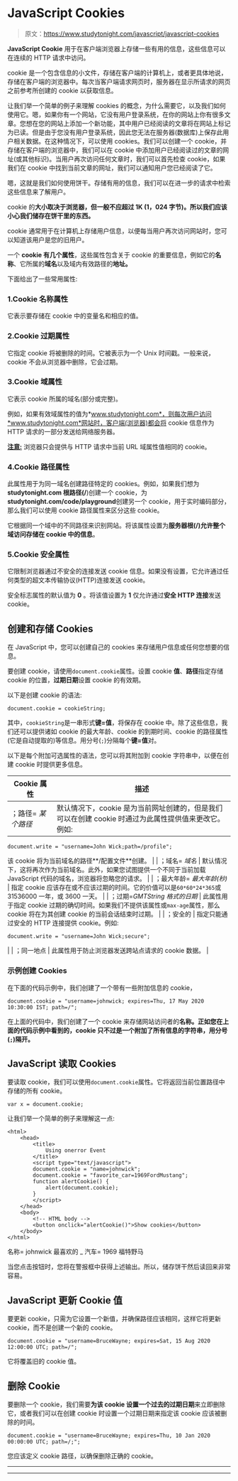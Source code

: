 # JavaScript Cookies

> 原文：<https://www.studytonight.com/javascript/javascript-cookies>

**JavaScript Cookie** 用于在客户端浏览器上存储一些有用的信息，这些信息可以在连续的 HTTP 请求中访问。

cookie 是一个包含信息的小文件，存储在客户端的计算机上，或者更具体地说，存储在客户端的浏览器中。每次当客户端请求网页时，服务器在显示所请求的网页之前参考所创建的 cookie 以获取信息。

让我们举一个简单的例子来理解 cookies 的概念，为什么需要它，以及我们如何使用它。嗯，如果你有一个网站，它没有用户登录系统，在你的网站上你有很多文章。您想在您的网站上添加一个新功能，其中用户已经阅读的文章将在网站上标记为已读。但是由于您没有用户登录系统，因此您无法在服务器(数据库)上保存此用户相关数据。在这种情况下，可以使用 cookies。我们可以创建一个 cookie，并存储在客户端的浏览器中，我们可以在 cookie 中添加用户已经阅读过的文章的网址(或其他标识)。当用户再次访问任何文章时，我们可以首先检查 cookie，如果我们在 cookie 中找到当前文章的网址，我们可以通知用户您已经阅读了它。

嗯，这就是我们如何使用饼干。存储有用的信息，我们可以在进一步的请求中检索这些信息来了解用户。

cookie 的**大小取决于浏览器，但一般不应超过 **1K** (1，024 字节)。所以我们应该小心我们储存在饼干里的东西。**

cookie 通常用于在计算机上存储用户信息，以便每当用户再次访问网站时，您可以知道该用户是您的旧用户。

一个 **cookie 有几个属性**，这些属性包含关于 cookie 的重要信息，例如它的**名称**、它所属的**域名**以及域内有效路径的**地址。**

下面给出了一些常用属性:

### 1.Cookie 名称属性

它表示要存储在 cookie 中的变量名和相应的值。

### 2.Cookie 过期属性

它指定 cookie 将被删除的时间。它被表示为一个 Unix 时间戳。一般来说，cookie 不会从浏览器中删除，它会过期。

### 3.Cookie 域属性

它表示 cookie 所属的域名(部分或完整)。

例如，如果有效域属性的值为*www.studytonight.com*，则每次用户访问*www.studytonight.com*网站时，客户端(浏览器)都会将 cookie 信息作为 HTTP 请求的一部分发送给网络服务器。

<u>**注意:**</u> 浏览器只会提供与 HTTP 请求中当前 URL 域属性值相同的 cookie。

### 4.Cookie 路径属性

此属性用于为同一域名创建路径特定的 cookies。例如，如果我们想为**studytonight.com 根路径(/**)创建一个 cookie，为**studytonight.com/code/playground**创建另一个 cookie，用于实时编码部分，那么我们可以使用 cookie 路径属性来区分这些 cookie。

它根据同一个域中的不同路径来识别网站。将该属性设置为**服务器根(/)允许整个域访问存储在 cookie 中的信息**。

### 5.Cookie 安全属性

它限制浏览器通过不安全的连接发送 cookie 信息。如果没有设置，它允许通过任何类型的超文本传输协议(HTTP)连接发送 cookie。

安全标志属性的默认值为 **0** 。将该值设置为 **1** 仅允许通过**安全 HTTP 连接**发送 cookie。

## 创建和存储 Cookies

在 JavaScript 中，您可以创建自己的 cookies 来存储用户信息或任何您想要的信息。

要创建 cookie，请使用`document.cookie`属性。设置 cookie **值**、**路径**指定存储 cookie 的位置，**过期日期**设置 cookie 的有效期。

以下是创建 cookie 的语法:

```
document.cookie = cookieString;
```

其中，`cookieString`是一串形式**键=值**，将保存在 cookie 中。除了这些信息，我们还可以提供诸如 cookie 的最大年龄、cookie 的到期时间、cookie 的路径属性(它是自动提取的)等信息。用分号(`;`)分隔每个**键=值**对。

以下是每个附加可选属性的语法，您可以将其附加到 cookie 字符串中，以便在创建 cookie 时提供更多信息。

| Cookie 属性 | 描述 |
| --- | --- |
| ；路径= *某个路径* | 默认情况下，cookie 是为当前网址创建的，但是我们可以在创建 cookie 时通过为此属性提供值来更改它。例如:

```
document.write = "username=John Wick;path=/profile";
```

该 cookie 将为当前域名的路径**/配置文件**创建。 |
| ；域名= *域名* | 默认情况下，这将再次作为当前域名。此外，如果您试图提供一个不同于当前加载 JavaScript 代码的域名，浏览器将忽略您的请求。 |
| ；最大年龄= *最大年龄(秒)* | 指定 cookie 应该存在或不应该过期的时间。它的价值可以是`60*60*24*365`或 31536000 一年，或 3600 一天。 |
| ；过期=*GMTString 格式的日期* | 此属性用于指定 cookie 过期的确切时间。如果我们不提供该属性或`max-age`属性，那么 cookie 将在为其创建 cookie 的当前会话结束时过期。 |
| ；安全的 | 指定只能通过安全的 HTTP 连接提供 cookie。例如:

```
document.write = "username=John Wick;secure";
```

 |
| ；同一地点 | 此属性用于防止浏览器发送跨站点请求的 cookie 数据。 |

### 示例创建 Cookies

在下面的代码示例中，我们创建了一个带有一些附加信息的 cookie，

```
document.cookie = "username=johnwick; expires=Thu, 17 May 2020 10:30:00 IST; path=/"; 
```

在上面的代码中，我们创建了一个 cookie 来存储网站访问者的**名称。正如您在上面的代码示例中看到的，cookie 只不过是一个附加了所有信息的字符串，用分号(`;`)隔开。**

## JavaScript 读取 Cookies

要读取 cookie，我们可以使用`document.cookie`属性。它将返回当前位置路径中存储的所有 cookie。

```
var x = document.cookie;
```

让我们举一个简单的例子来理解这一点:

```
<html>
    <head>
        <title>
            Using onerror Event
        </title>
        <script type="text/javascript">
        document.cookie = "name=johnwick";
        document.cookie = "favorite_car=1969FordMustang";
        function alertCookie() {
            alert(document.cookie);
        }
        </script>
    </head>
    <body>
        <!-- HTML body -->
        <button onclick="alertCookie()">Show cookies</button>
    </body>
</html>
```

名称= johnwick 最喜欢的 _ 汽车= 1969 福特野马

当您点击按钮时，您将在警报框中获得上述输出。所以，储存饼干然后读回来非常容易。

## JavaScript 更新 Cookie 值

要更新 cookie，只需为它设置一个新值，并确保路径应该相同，这样它将更新 cookie，而不是创建一个新的 cookie。

```
document.cookie = "username=BruceWayne; expires=Sat, 15 Aug 2020 12:00:00 UTC; path=/"; 
```

它将覆盖旧的 cookie 值。

## 删除 Cookie

要删除一个 cookie，我们需要**为该 cookie 设置一个过去的过期日期**来立即删除它，或者我们可以在创建 cookie 时设置一个过期日期来指定该 cookie 应该被删除的时间。

```
document.cookie = "username=BruceWayne; expires=Thu, 10 Jan 2020 00:00:00 UTC; path=/;"; 
```

您应该定义 cookie 路径，以确保删除正确的 cookie。

* * *

* * *